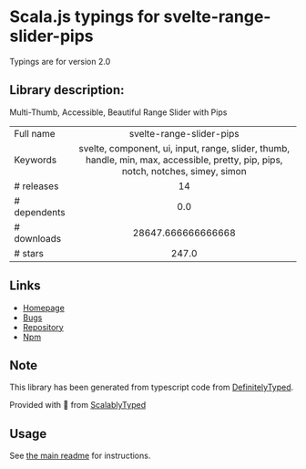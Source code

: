 
# Scala.js typings for svelte-range-slider-pips

Typings are for version 2.0

## Library description:
Multi-Thumb, Accessible, Beautiful Range Slider with Pips

|                    |                 |
| ------------------ | :-------------: |
| Full name          | svelte-range-slider-pips |
| Keywords           | svelte, component, ui, input, range, slider, thumb, handle, min, max, accessible, pretty, pip, pips, notch, notches, simey, simon |
| # releases         | 14 |
| # dependents       | 0.0 |
| # downloads        | 28647.666666666668 |
| # stars            | 247.0 |

## Links
- [Homepage](https://simeydotme.github.io/svelte-range-slider-pips/)
- [Bugs](https://github.com/simeydotme/svelte-range-slider-pips/issues)
- [Repository](https://github.com/simeydotme/svelte-range-slider-pips)
- [Npm](https://www.npmjs.com/package/svelte-range-slider-pips)
    


## Note
This library has been generated from typescript code from [DefinitelyTyped](https://definitelytyped.org).

Provided with :purple_heart: from [ScalablyTyped](https://github.com/oyvindberg/ScalablyTyped)

## Usage
See [the main readme](../../readme.md) for instructions.



